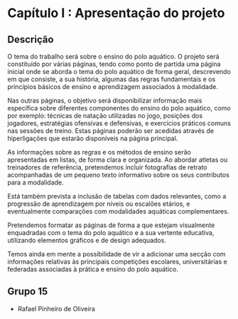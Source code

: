 # Capítulo I : Apresentação do projeto

## Descrição

O tema do trabalho será sobre o ensino do polo aquático.
O projeto será constituído por várias páginas, tendo como ponto de partida uma página inicial onde se aborda o tema do polo aquático de forma geral, descrevendo em que consiste, a sua história, algumas das regras fundamentais e os princípios básicos de ensino e aprendizagem associados à modalidade.

Nas outras páginas, o objetivo será disponibilizar informação mais específica sobre diferentes componentes do ensino do polo aquático, como por exemplo: técnicas de natação utilizadas no jogo, posições dos jogadores, estratégias ofensivas e defensivas, e exercícios práticos comuns nas sessões de treino. Estas páginas poderão ser acedidas através de hiperligações que estarão disponíveis na página principal.

As informações sobre as regras e os métodos de ensino serão apresentadas em listas, de forma clara e organizada.
Ao abordar atletas ou treinadores de referência, pretendemos incluir fotografias de retrato acompanhadas de um pequeno texto informativo sobre os seus contributos para a modalidade.

Está também prevista a inclusão de tabelas com dados relevantes, como a progressão de aprendizagem por níveis ou escalões etários, e eventualmente comparações com modalidades aquáticas complementares.

Pretendemos formatar as páginas de forma a que estejam visualmente enquadradas com o tema do polo aquático e a sua vertente educativa, utilizando elementos gráficos e de design adequados.

Temos ainda em mente a possibilidade de vir a adicionar uma secção com informações relativas às principais competições escolares, universitárias e federadas associadas à prática e ensino do polo aquático.


## Grupo 15

- Rafael Pinheiro de Oliveira

